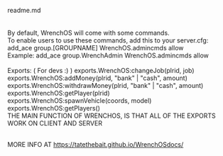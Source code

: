readme.md
<br>
<br>
<br>
By default, WrenchOS will come with some commands.
<br>
To enable users to use these commands, add this to your server.cfg:
<br>
    <t>add_ace group.[GROUPNAME] WrenchOS.admincmds allow
<br>
    <t>Example: add_ace group.WrenchAdmin WrenchOS.admincmds allow
<br>
<br>
Exports: ( For devs :) )
    exports.WrenchOS:changeJob(plrid, job)
    <br>
    exports.WrenchOS:addMoney(plrid, "bank" | "cash", amount)
    <br>
    exports.WrenchOS:withdrawMoney(plrid, "bank" | "cash", amount)
    <br>
    exports.WrenchOS:getPlayer(plrid)
    <br>
    exports.WrenchOS:spawnVehicle(coords, model)
    <br>
    exports.WrenchOS:getPlayers()
<br>
THE MAIN FUNCTION OF WRENCHOS, IS THAT ALL OF THE EXPORTS WORK ON CLIENT AND SERVER
<br><br>

MORE INFO AT <a>https://tatethebait.github.io/WrenchOSdocs/</a>
